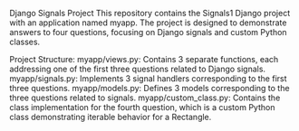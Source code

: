 Django Signals Project
This repository contains the Signals1 Django project with an application named myapp. The project is designed to demonstrate answers to four questions, focusing on Django signals and custom Python classes.

Project Structure:
myapp/views.py: Contains 3 separate functions, each addressing one of the first three questions related to Django signals.
myapp/signals.py: Implements 3 signal handlers corresponding to the first three questions.
myapp/models.py: Defines 3 models corresponding to the three questions related to signals.
myapp/custom_class.py: Contains the class implementation for the fourth question, which is a custom Python class demonstrating iterable behavior for a Rectangle.
